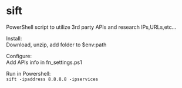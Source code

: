 # sift   
PowerShell script to utilize 3rd party APIs and research IPs,URLs,etc...   

Install:  
  Download, unzip, add folder to $env:path  

Configure:   
  Add APIs info in fn_settings.ps1   

Run in Powershell:  
`sift -ipaddress 8.8.8.8 -ipservices`
  
